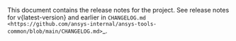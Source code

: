 This document contains the release notes for the project. See release notes for v{latest-version} and earlier
in `CHANGELOG.md <https://github.com/ansys-internal/ansys-tools-common/blob/main/CHANGELOG.md>`_.
<!-- towncrier release notes start -->